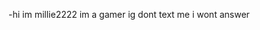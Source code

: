 -hi im millie2222
im a gamer ig
dont text me i wont answer 


<!---
millie2222/millie2222 is a ✨ special ✨ repository because its `README.md` (this file) appears on your GitHub profile.
You can click the Preview link to take a look at your changes.
--->
